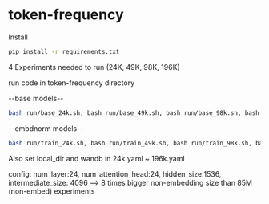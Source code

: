 # token-frequency


Install 

```bash
pip install -r requirements.txt
```

4 Experiments needed to run (24K, 49K, 98K, 196K) 

run code in token-frequency directory

--base models--

```bash
bash run/base_24k.sh, bash run/base_49k.sh, bash run/base_98k.sh, bash run/base196k.sh
```

--embdnorm models--

```bash
bash run/train_24k.sh, bash run/train_49k.sh, bash run/train_98k.sh, bash run/train_196k.sh
```

Also set local_dir and wandb in 24k.yaml ~ 196k.yaml

config: num_layer:24, num_attention_head:24, hidden_size:1536, intermediate_size: 4096 ==> 8 times bigger non-embedding size than 85M (non-embed) experiments

